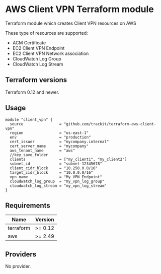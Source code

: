 # AWS Client VPN Terraform module

Terraform module which creates Client VPN resources on AWS

These type of resources are supported:
- ACM Certificate
- EC2 Client VPN Endpoint
- EC2 Client VPN Network association
- CloudWatch Log Group
- CloudWatch Log Stream

## Terraform versions

Terraform 0.12 and newer.

## Usage

```hcl
module "client_vpn" {
  source                = "github.com/trackit/terraform-aws-client-vpn"
  region                = "us-east-1"
  env                   = "production"
  cert_issuer           = "mycompany.internal"
  cert_server_name      = "mycompany"
  aws_tenant_name       = "aws"
  //key_save_folder
  clients               = ["my_client1", "my_client2"]
  subnet_id             = "subnet-12345678"
  client_cidr_block     = "10.250.0.0/16"
  target_cidr_block     = "10.0.0.0/16"
  vpn_name              = "My VPN Endpoint"
  cloudwatch_log_group  = "my_vpn_log_group"
  cloudwatch_log_stream = "my_vpn_log_stream"
}
```

## Requirements

| Name | Version |
|------|---------|
| terraform | >= 0.12 |
| aws | >= 2.49 |

## Providers

No provider.
